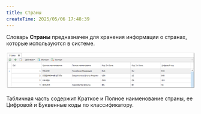```yaml
---
title: Страны
createTime: 2025/05/06 17:48:39
---
```

Словарь **Страны** предназначен для хранения информации о странах, которые используются в системе.

![](../../../assets/specification/image407.png)

Табличная часть содержит Краткое и Полное наименование страны, ее Цифровой и Буквенные коды по классификатору. 